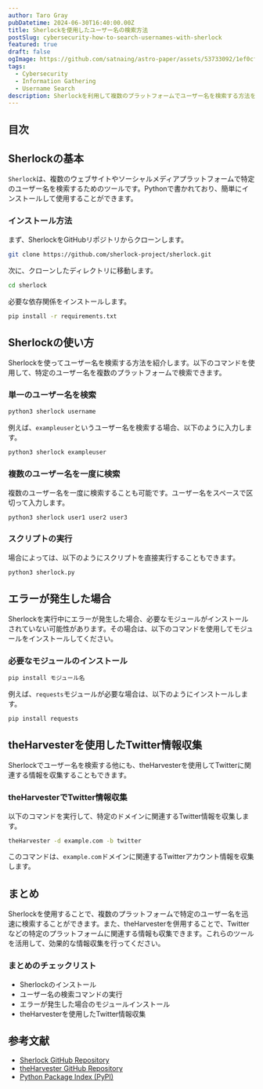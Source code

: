 ```yaml
---
author: Taro Gray
pubDatetime: 2024-06-30T16:40:00.00Z
title: Sherlockを使用したユーザー名の検索方法
postSlug: cybersecurity-how-to-search-usernames-with-sherlock
featured: true
draft: false
ogImage: https://github.com/satnaing/astro-paper/assets/53733092/1ef0cf03-8137-4d67-ac81-84a032119e3a
tags:
  - Cybersecurity
  - Information Gathering
  - Username Search
description: Sherlockを利用して複数のプラットフォームでユーザー名を検索する方法を解説します。Pythonスクリプトの実行方法や、エラーが発生した場合の対処方法についても説明します。
---
```


## 目次

## Sherlockの基本

`Sherlock`は、複数のウェブサイトやソーシャルメディアプラットフォームで特定のユーザー名を検索するためのツールです。Pythonで書かれており、簡単にインストールして使用することができます。

### インストール方法

まず、SherlockをGitHubリポジトリからクローンします。

```sh
git clone https://github.com/sherlock-project/sherlock.git
```

次に、クローンしたディレクトリに移動します。

```sh
cd sherlock
```

必要な依存関係をインストールします。

```sh
pip install -r requirements.txt
```

## Sherlockの使い方

Sherlockを使ってユーザー名を検索する方法を紹介します。以下のコマンドを使用して、特定のユーザー名を複数のプラットフォームで検索できます。

### 単一のユーザー名を検索

```sh
python3 sherlock username
```

例えば、`exampleuser`というユーザー名を検索する場合、以下のように入力します。

```sh
python3 sherlock exampleuser
```

### 複数のユーザー名を一度に検索

複数のユーザー名を一度に検索することも可能です。ユーザー名をスペースで区切って入力します。

```sh
python3 sherlock user1 user2 user3
```

### スクリプトの実行

場合によっては、以下のようにスクリプトを直接実行することもできます。

```sh
python3 sherlock.py
```

## エラーが発生した場合

Sherlockを実行中にエラーが発生した場合、必要なモジュールがインストールされていない可能性があります。その場合は、以下のコマンドを使用してモジュールをインストールしてください。

### 必要なモジュールのインストール

```sh
pip install モジュール名
```

例えば、`requests`モジュールが必要な場合は、以下のようにインストールします。

```sh
pip install requests
```

## theHarvesterを使用したTwitter情報収集

Sherlockでユーザー名を検索する他にも、theHarvesterを使用してTwitterに関連する情報を収集することもできます。

### theHarvesterでTwitter情報収集

以下のコマンドを実行して、特定のドメインに関連するTwitter情報を収集します。

```sh
theHarvester -d example.com -b twitter
```

このコマンドは、`example.com`ドメインに関連するTwitterアカウント情報を収集します。

## まとめ

Sherlockを使用することで、複数のプラットフォームで特定のユーザー名を迅速に検索することができます。また、theHarvesterを併用することで、Twitterなどの特定のプラットフォームに関連する情報も収集できます。これらのツールを活用して、効果的な情報収集を行ってください。

### まとめのチェックリスト

- Sherlockのインストール
- ユーザー名の検索コマンドの実行
- エラーが発生した場合のモジュールインストール
- theHarvesterを使用したTwitter情報収集

## 参考文献

- [Sherlock GitHub Repository](https://github.com/sherlock-project/sherlock)
- [theHarvester GitHub Repository](https://github.com/laramies/theHarvester)
- [Python Package Index (PyPI)](https://pypi.org/)
